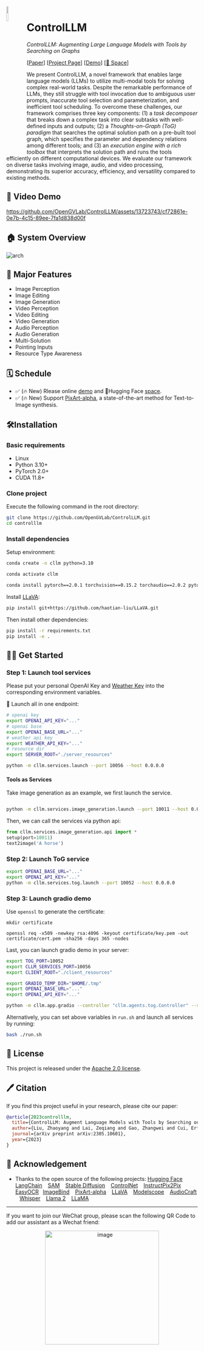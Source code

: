 

<img src="https://github.com/liu-zhy/graph-of-thought/assets/26198430/4e8b2511-ce69-4c1a-95a1-5aed4d432a82" width=10% align="left" /> 

# ControlLLM

*ControlLLM: Augmenting Large Language Models with Tools by Searching on Graphs*

[[Paper](https://arxiv.org/abs/2310.17796)] [[Project Page](https://llava-vl.github.io/)] [[Demo](https://cllm.opengvlab.com)] [[🤗 Space](https://huggingface.co/spaces/OpenGVLab/ControlLLM)]

We present ControlLLM, a novel framework that enables large language models (LLMs) to utilize multi-modal tools for solving complex real-world tasks. Despite the remarkable performance of LLMs, they still struggle with tool invocation due to ambiguous user prompts, inaccurate tool selection and parameterization, and inefficient tool scheduling. To overcome these challenges, our framework comprises three key components: (1) a $\textit{task decomposer}$ that breaks down a complex task into clear subtasks with well-defined inputs and outputs; (2) a $\textit{Thoughts-on-Graph (ToG) paradigm}$ that searches the optimal solution path on a pre-built tool graph, which specifies the parameter and dependency relations among different tools; and (3) an $\textit{execution engine with a rich toolbox}$ that interprets the solution path and runs the tools efficiently on different computational devices. We evaluate our framework on diverse tasks involving image, audio, and video processing, demonstrating its superior accuracy, efficiency, and versatility compared to existing methods.


## 🤖 Video Demo

https://github.com/OpenGVLab/ControlLLM/assets/13723743/cf72861e-0e7b-4c15-89ee-7fa1d838d00f

## 🏠 System Overview

![arch](https://github.com/liu-zhy/graph-of-thought/assets/95175307/ad3db5c1-f1c7-4e1f-be48-81ed5228f2b0#center)

## 🎁 Major Features 
- Image Perception
- Image Editing
- Image Generation
- Video Perception
- Video Editing
- Video Generation
- Audio Perception
- Audio Generation
- Multi-Solution
- Pointing Inputs
- Resource Type Awareness
  
## 🗓️ Schedule

- ✅ (🔥 New) Rlease online [demo](https://cllm.opengvlab.com) and 🤗Hugging Face [space](https://huggingface.co/spaces/OpenGVLab/ControlLLM).
- ✅ (🔥 New) Support [PixArt-alpha](https://github.com/PixArt-alpha/PixArt-alpha), a state-of-the-art method for Text-to-Image synthesis.

## 🛠️Installation

### Basic requirements

* Linux
* Python 3.10+
* PyTorch 2.0+
* CUDA 11.8+

### Clone project

Execute the following command in the root directory:

```bash
git clone https://github.com/OpenGVLab/ControlLLM.git
cd controlllm
```

### Install dependencies

Setup environment:

```bash
conda create -n cllm python=3.10

conda activate cllm

conda install pytorch==2.0.1 torchvision==0.15.2 torchaudio==2.0.2 pytorch-cuda=11.8 -c pytorch -c nvidia
```

Install [LLaVA](https://github.com/haotian-liu/LLaVA?tab=readme-ov-file):

```bash
pip install git+https://github.com/haotian-liu/LLaVA.git
```

Then install other dependencies:

```bash
pip install -r requirements.txt
pip install -e .
```

## 👨‍🏫 Get Started

### Step 1: Launch tool services

Please put your personal OpenAI Key and [Weather Key](https://www.visualcrossing.com/weather-api) into the corresponding environment variables. 

😬 Launch all in one endpoint: 
```bash
# openai key
export OPENAI_API_KEY="..."
# openai base
export OPENAI_BASE_URL="..."
# weather api key
export WEATHER_API_KEY="..."
# resource dir
export SERVER_ROOT="./server_resources"

python -m cllm.services.launch --port 10056 --host 0.0.0.0
```

#### Tools as Services

Take image generation as an example, we first launch the service.

```bash

python -m cllm.services.image_generation.launch --port 10011 --host 0.0.0.0

```

Then, we can call the services via python api:

```python
from cllm.services.image_generation.api import *
setup(port=10011)
text2image('A horse')
```


### Step 2: Launch ToG service

```bash
export OPENAI_BASE_URL="..."
export OPENAI_API_KEY="..."
python -m cllm.services.tog.launch --port 10052 --host 0.0.0.0
```

### Step 3: Launch gradio demo

Use `openssl` to generate the certificate:
```shell
mkdir certificate

openssl req -x509 -newkey rsa:4096 -keyout certificate/key.pem -out certificate/cert.pem -sha256 -days 365 -nodes
```

Last, you can launch gradio demo in your server:
```bash
export TOG_PORT=10052
export CLLM_SERVICES_PORT=10056
export CLIENT_ROOT="./client_resources"

export GRADIO_TEMP_DIR="$HOME/.tmp"
export OPENAI_BASE_URL="..."
export OPENAI_API_KEY="..."

python -m cllm.app.gradio --controller "cllm.agents.tog.Controller" --server-port 10003 --https
```

Alternatively, you can set above variables in `run.sh` and launch all services by running:
```bash
bash ./run.sh
```

## 🎫 License

This project is released under the [Apache 2.0 license](LICENSE).

## 🖊️ Citation

If you find this project useful in your research, please cite our paper:

```BibTeX
@article{2023controlllm,
  title={ControlLLM: Augment Language Models with Tools by Searching on Graphs},
  author={Liu, Zhaoyang and Lai, Zeqiang and Gao, Zhangwei and Cui, Erfei and Li, Zhiheng and Zhu, Xizhou and Lu, Lewei and Chen, Qifeng and Qiao, Yu and Dai, Jifeng and Wang, Wenhai},
  journal={arXiv preprint arXiv:2305.10601},
  year={2023}
}
```

## 🤝 Acknowledgement
- Thanks to the open source of the following projects:
    [Hugging Face](https://github.com/huggingface) &#8194;
    [LangChain](https://github.com/hwchase17/langchain) &#8194;
    [SAM](https://github.com/facebookresearch/segment-anything) &#8194;
    [Stable Diffusion](https://github.com/CompVis/stable-diffusion) &#8194; 
    [ControlNet](https://github.com/lllyasviel/ControlNet) &#8194; 
    [InstructPix2Pix](https://github.com/timothybrooks/instruct-pix2pix) &#8194; 
    [EasyOCR](https://github.com/JaidedAI/EasyOCR)&#8194;
    [ImageBind](https://github.com/facebookresearch/ImageBind) &#8194;
    [PixArt-alpha](https://github.com/PixArt-alpha/PixArt-alpha) &#8194;
    [LLaVA](https://github.com/haotian-liu/LLaVA?tab=readme-ov-file) &#8194;
    [Modelscope](https://modelscope.cn/my/overview) &#8194;
    [AudioCraft](https://github.com/facebookresearch/audiocraft) &#8194;
    [Whisper](https://github.com/openai/whisper) &#8194;
    [Llama 2](https://github.com/facebookresearch/llama) &#8194;
    [LLaMA](https://github.com/facebookresearch/llama/tree/llama_v1)&#8194;

--- 
If you want to join our WeChat group, please scan the following QR Code to add our assistant as a Wechat friend:
<p align="center"><img width="300" alt="image" src="https://github.com/OpenGVLab/DragGAN/assets/26198430/e3f0807f-956a-474e-8fd2-1f7c22d73997"></p> 
